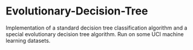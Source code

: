 Evolutionary-Decision-Tree
==========================

Implementation of a standard decision tree classification algorithm and a special
evolutionary decision tree algorithm. Run on some UCI machine learning datasets.
